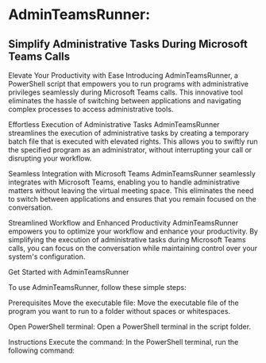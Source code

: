 
# AdminTeamsRunner:
## Simplify Administrative Tasks During Microsoft Teams Calls

Elevate Your Productivity with Ease
Introducing AdminTeamsRunner, a PowerShell script that empowers you to run programs with administrative privileges seamlessly during Microsoft Teams calls. This innovative tool eliminates the hassle of switching between applications and navigating complex processes to access administrative tools.

Effortless Execution of Administrative Tasks
AdminTeamsRunner streamlines the execution of administrative tasks by creating a temporary batch file that is executed with elevated rights. This allows you to swiftly run the specified program as an administrator, without interrupting your call or disrupting your workflow.

Seamless Integration with Microsoft Teams
AdminTeamsRunner seamlessly integrates with Microsoft Teams, enabling you to handle administrative matters without leaving the virtual meeting space. This eliminates the need to switch between applications and ensures that you remain focused on the conversation.

Streamlined Workflow and Enhanced Productivity
AdminTeamsRunner empowers you to optimize your workflow and enhance your productivity. By simplifying the execution of administrative tasks during Microsoft Teams calls, you can focus on the conversation while maintaining control over your system's configuration.


Get Started with AdminTeamsRunner

To use AdminTeamsRunner, follow these simple steps:

Prerequisites
Move the executable file: Move the executable file of the program you want to run to a folder without spaces or whitespaces.

Open PowerShell terminal: Open a PowerShell terminal in the script folder.

Instructions
Execute the command: In the PowerShell terminal, run the following command:
